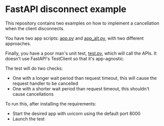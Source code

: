# FastAPI disconnect example

This repository contains two examples on how to implement a cancellation when the client disconnects.

You have two app scripts: [app.py](./app.py) and [app_alt.py](./app_alt.py), with two different approaches.

Finally, you have a poor man's unit test, [test.py](./test.py), which will call the APIs. It doesn't use FastAPI's TestClient so that it's app-agnostic. 

The test will do two checks: 

- One with a longer wait period than request timeout, this will cause the request handler to be cancelled
- One with a shorter wait period than request timeout, this shouldn't cause cancellations

To run this, after installing the requirements:

- Start the desired app with uvicorn using the default port 8000
- Launch the test
